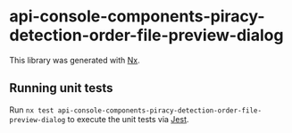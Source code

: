 # api-console-components-piracy-detection-order-file-preview-dialog

This library was generated with [Nx](https://nx.dev).

## Running unit tests

Run `nx test api-console-components-piracy-detection-order-file-preview-dialog` to execute the unit tests via [Jest](https://jestjs.io).
